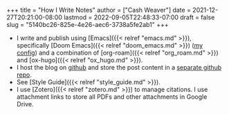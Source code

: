 +++
title = "How I Write Notes"
author = ["Cash Weaver"]
date = 2021-12-27T20:21:00-08:00
lastmod = 2022-09-05T22:48:33-07:00
draft = false
slug = "5140bc26-825e-4e26-aec6-3738a5fe2ab1"
+++

-   I write and publish using [Emacs]({{< relref "emacs.md" >}}), specifically [Doom Emacs]({{< relref "doom_emacs.md" >}}) ([my config](https://github.com/cashweaver/dotfiles/blob/main/config/doom/config.org)) and a combination of [org-roam]({{< relref "org_roam.md" >}}) and [ox-hugo]({{< relref "ox_hugo.md" >}}).
-   I host the blog on [github](https://github.com/cashweaver/cashweaver.com) and store the post content in a [separate github repo](https://github.com/cashweaver/roam).
-   See [Style Guide]({{< relref "style_guide.md" >}}).
-   I use [Zotero]({{< relref "zotero.md" >}}) to manage citations. I use attachment links to store all PDFs and other attachments in Google Drive.
